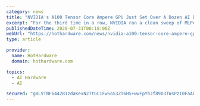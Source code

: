 ```yaml
---
category: news
title: "NVIDIA's A100 Tensor Core Ampere GPU Just Set Over A Dozen AI Benchmark Records"
excerpt: "For the third time in a row, NVIDIA ran a clean sweep of MLPerf's set of AI and machine learning performance benchmarking suite. This time, however, the distinction of fastest GPU went to NVIDIA's ..."
publishedDateTime: 2020-07-31T00:18:00Z
webUrl: "https://hothardware.com/news/nvidia-a100-tensor-core-ampere-gpu-ai-benchmark-records"
type: article

provider:
  name: HotHardware
  domain: hothardware.com

topics:
  - AI Hardware
  - AI

secured: "gBLVTNF6442B1zdaKexN27tGC1FwSoS3ZT6HS+wwFpYhJf89O3TWsPzI0FaAUCQFxo9ZKqMC5QcVhjbFPN2n5fCB2iw5buwpb21+phh/e9+jRgisxz/ebaavejrrgdqctqayRNDcceNlmEYNcU/k+cEXQXkrYQMwc6TPFf39TYcP1v+3Zxm2dKY0xKJLt+WzcdQTRK6iMKchc70j6rzWEMWIY7pJ9j33EmKZBYksZ/fF103WQyepYRFErmZFg+NzJl8W9C4FWsx6RKe1mL/xaCIl2XWw3PeJ868n+600YphDcITiN/SC1pq3nJCr732JRUCmS88NCcA1D8GEqihpgw==;WNK+1AUwkREGJEcTK7UBrA=="
---
```


